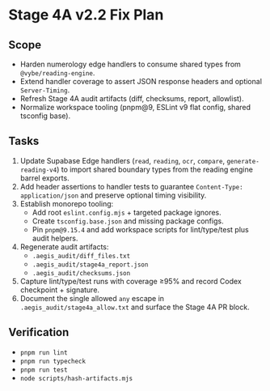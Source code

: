 # Stage 4A v2.2 Fix Plan

## Scope
- Harden numerology edge handlers to consume shared types from `@vybe/reading-engine`.
- Extend handler coverage to assert JSON response headers and optional `Server-Timing`.
- Refresh Stage 4A audit artifacts (diff, checksums, report, allowlist).
- Normalize workspace tooling (pnpm@9, ESLint v9 flat config, shared tsconfig base).

## Tasks
1. Update Supabase Edge handlers (`read`, `reading`, `ocr`, `compare`, `generate-reading-v4`) to import shared boundary types from the reading engine barrel exports.
2. Add header assertions to handler tests to guarantee `Content-Type: application/json` and preserve optional timing visibility.
3. Establish monorepo tooling:
   - Add root `eslint.config.mjs` + targeted package ignores.
   - Create `tsconfig.base.json` and missing package configs.
   - Pin `pnpm@9.15.4` and add workspace scripts for lint/type/test plus audit helpers.
4. Regenerate audit artifacts:
   - `.aegis_audit/diff_files.txt`
   - `.aegis_audit/stage4a_report.json`
   - `.aegis_audit/checksums.json`
5. Capture lint/type/test runs with coverage ≥95% and record Codex checkpoint + signature.
6. Document the single allowed `any` escape in `.aegis_audit/stage4a_allow.txt` and surface the Stage 4A PR block.

## Verification
- `pnpm run lint`
- `pnpm run typecheck`
- `pnpm run test`
- `node scripts/hash-artifacts.mjs`
